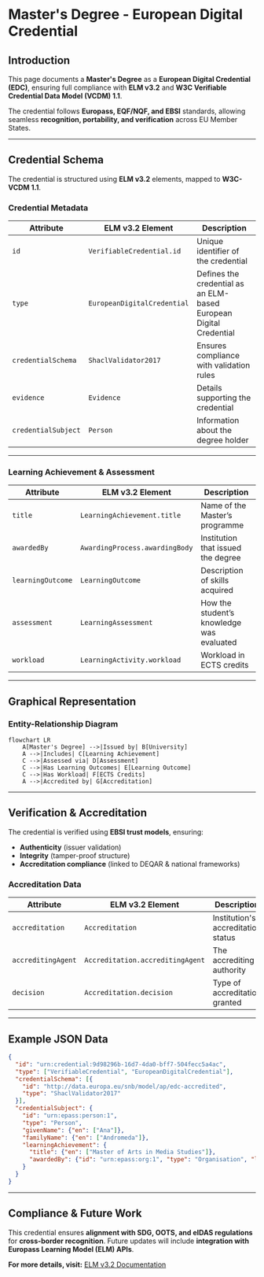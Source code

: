 # Master's Degree - European Digital Credential

## Introduction
This page documents a **Master's Degree** as a **European Digital Credential (EDC)**, ensuring full compliance with **ELM v3.2** and **W3C Verifiable Credential Data Model (VCDM) 1.1**.

The credential follows **Europass, EQF/NQF, and EBSI** standards, allowing seamless **recognition, portability, and verification** across EU Member States.

---

## Credential Schema
The credential is structured using **ELM v3.2** elements, mapped to **W3C-VCDM 1.1**.

### **Credential Metadata**
| Attribute                 | ELM v3.2 Element | Description |
|--------------------------|----------------|-------------|
| `id` | `VerifiableCredential.id` | Unique identifier of the credential |
| `type` | `EuropeanDigitalCredential` | Defines the credential as an ELM-based European Digital Credential |
| `credentialSchema` | `ShaclValidator2017` | Ensures compliance with validation rules |
| `evidence` | `Evidence` | Details supporting the credential |
| `credentialSubject` | `Person` | Information about the degree holder |

---

### **Learning Achievement & Assessment**
| Attribute | ELM v3.2 Element | Description |
|-----------|----------------|-------------|
| `title` | `LearningAchievement.title` | Name of the Master’s programme |
| `awardedBy` | `AwardingProcess.awardingBody` | Institution that issued the degree |
| `learningOutcome` | `LearningOutcome` | Description of skills acquired |
| `assessment` | `LearningAssessment` | How the student’s knowledge was evaluated |
| `workload` | `LearningActivity.workload` | Workload in ECTS credits |

---

## Graphical Representation
### **Entity-Relationship Diagram**
```mermaid
flowchart LR
    A[Master's Degree] -->|Issued by| B[University]
    A -->|Includes| C[Learning Achievement]
    C -->|Assessed via| D[Assessment]
    C -->|Has Learning Outcomes| E[Learning Outcome]
    C -->|Has Workload| F[ECTS Credits]
    A -->|Accredited by| G[Accreditation]
```
---

## Verification & Accreditation
The credential is verified using **EBSI trust models**, ensuring:
- **Authenticity** (issuer validation)
- **Integrity** (tamper-proof structure)
- **Accreditation compliance** (linked to DEQAR & national frameworks)

### **Accreditation Data**
| Attribute | ELM v3.2 Element | Description |
|-----------|----------------|-------------|
| `accreditation` | `Accreditation` | Institution's accreditation status |
| `accreditingAgent` | `Accreditation.accreditingAgent` | The accrediting authority |
| `decision` | `Accreditation.decision` | Type of accreditation granted |

---

## Example JSON Data
```json
{
  "id": "urn:credential:9d98296b-16d7-4da0-bff7-504fecc5a4ac",
  "type": ["VerifiableCredential", "EuropeanDigitalCredential"],
  "credentialSchema": [{
    "id": "http://data.europa.eu/snb/model/ap/edc-accredited",
    "type": "ShaclValidator2017"
  }],
  "credentialSubject": {
    "id": "urn:epass:person:1",
    "type": "Person",
    "givenName": {"en": ["Ana"]},
    "familyName": {"en": ["Andromeda"]},
    "learningAchievement": {
      "title": {"en": ["Master of Arts in Media Studies"]},
      "awardedBy": {"id": "urn:epass:org:1", "type": "Organisation", "legalName": {"en": ["Umeå University"]} }
    }
  }
}
```

---

## Compliance & Future Work
This credential ensures **alignment with SDG, OOTS, and eIDAS regulations** for **cross-border recognition**. Future updates will include **integration with Europass Learning Model (ELM) APIs**.

**For more details, visit:** [ELM v3.2 Documentation](https://europa.eu/europass/elm-browser/)

